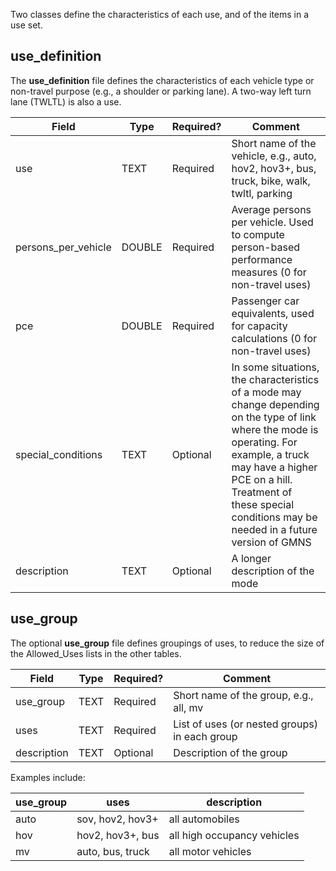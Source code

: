 Two classes define the characteristics of each use, and of the items in a use set.  

## use_definition
The __use_definition__ file defines the characteristics of each vehicle type or non-travel purpose (e.g., a shoulder or parking lane). A two-way left
turn lane (TWLTL) is also a use.

Field | Type | Required? | Comment
---|---|---|---
use | TEXT | Required | Short name of the vehicle, e.g., auto, hov2, hov3+, bus, truck, bike, walk, twltl, parking
persons_per_vehicle | DOUBLE | Required | Average persons per vehicle.  Used to compute person-based performance measures (0 for non-travel uses)
pce | DOUBLE | Required | Passenger car equivalents, used for capacity calculations (0 for non-travel uses)
special_conditions | TEXT | Optional | In some situations, the characteristics of a mode may change depending on the type of link where the mode is operating.  For example, a truck may have a higher PCE on a hill.  Treatment of these special conditions may be needed in a future version of GMNS
description | TEXT | Optional | A longer description of the mode

## use_group
The optional __use_group__ file defines groupings of uses, to reduce the size of the Allowed_Uses lists in the other tables.  

Field | Type | Required? | Comment
---|---|---|---
use_group | TEXT | Required | Short name of the group, e.g., all, mv
uses | TEXT | Required | List of uses (or nested groups) in each group
description | TEXT | Optional | Description of the group

Examples include:  
 
use_group | uses             | description                 
-------- | ---------------- | ---------------------------  
auto     | sov, hov2, hov3+ | all automobiles             
hov      | hov2, hov3+, bus | all high occupancy vehicles  
mv       | auto, bus, truck | all motor vehicles          
